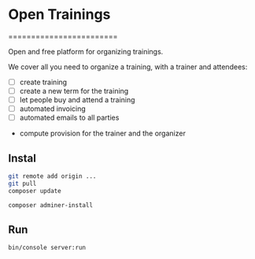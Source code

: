 # Open Trainings
========================

Open and free platform for organizing trainings. 

We cover all you need to organize a training, with a trainer and attendees:

- [ ] create training
- [ ] create a new term for the training
- [ ] let people buy and attend a training
- [ ] automated invoicing
- [ ] automated emails to all parties
- compute provision for the trainer and the organizer

## Instal

```bash
git remote add origin ...
git pull
composer update

composer adminer-install
```

## Run

```bash
bin/console server:run
```
